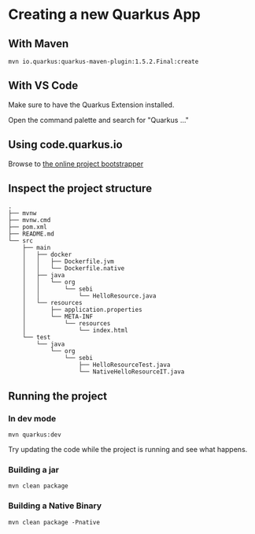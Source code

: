 # Creating a new Quarkus App

## With Maven 

`mvn io.quarkus:quarkus-maven-plugin:1.5.2.Final:create` 

## With VS Code

Make sure to have the Quarkus Extension installed. 

Open the command palette and search for "Quarkus ..." 

## Using code.quarkus.io

Browse to [the online project bootstrapper](https://code.quarkus.io/) 

## Inspect the project structure 

```
.
├── mvnw
├── mvnw.cmd
├── pom.xml
├── README.md
└── src
    ├── main
    │   ├── docker
    │   │   ├── Dockerfile.jvm
    │   │   └── Dockerfile.native
    │   ├── java
    │   │   └── org
    │   │       └── sebi
    │   │           └── HelloResource.java
    │   └── resources
    │       ├── application.properties
    │       └── META-INF
    │           └── resources
    │               └── index.html
    └── test
        └── java
            └── org
                └── sebi
                    ├── HelloResourceTest.java
                    └── NativeHelloResourceIT.java
```

## Running the project 

### In dev mode  
`mvn quarkus:dev` 

Try updating the code while the project is running and see what happens. 

### Building a jar

`mvn clean package` 

### Building a Native Binary

`mvn clean package -Pnative` 


